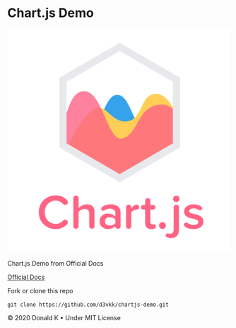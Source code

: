 # Chart.js Demo

![Chart.js Logo](https://github.com/d3vkk/chartjs-demo/blob/master/chartjs-logo.svg)

Chart.js Demo from Official Docs

[Official Docs](https://www.chartjs.org/docs/latest/)

Fork or clone this repo
```
git clone https://github.com/d3vkk/chartjs-demo.git
```

© 2020 Donald K • Under MIT License
